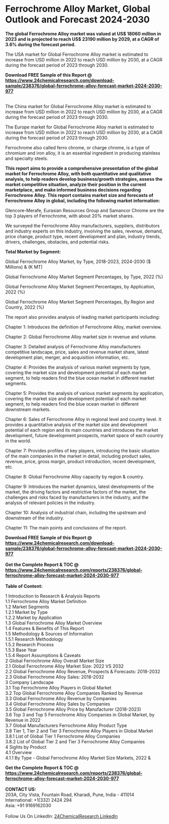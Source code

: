 <h1>Ferrochrome Alloy Market, Global Outlook and Forecast 2024-2030</h1><p><strong>The global Ferrochrome Alloy market was valued at US$ 18060 million in 2023 and is projected to reach US$ 23190 million by 2029, at a CAGR of 3.6% during the forecast period.</strong></p><p>
</p><p>The USA market for Global Ferrochrome Alloy market is estimated to increase from USD million in 2022 to reach USD million by 2030, at a CAGR during the forecast period of 2023 through 2030.</p><div><b>Download FREE Sample of this Report @ 
            <a href="https://www.24chemicalresearch.com/download-sample/238376/global-ferrochrome-alloy-forecast-market-2024-2030-977">
            https://www.24chemicalresearch.com/download-sample/238376/global-ferrochrome-alloy-forecast-market-2024-2030-977</a></b></div><br><p>
</p><p>The China market for Global Ferrochrome Alloy market is estimated to increase from USD million in 2022 to reach USD million by 2030, at a CAGR during the forecast period of 2023 through 2030.</p><p>
</p><p>The Europe market for Global Ferrochrome Alloy market is estimated to increase from USD million in 2022 to reach USD million by 2030, at a CAGR during the forecast period of 2023 through 2030.</p><p>
</p><p>Ferrochrome also called ferro chrome, or charge chrome, is a type of chromium and iron alloy, it is an essential ingredient in producing stainless and specialty steels.</p><p>
<strong>This report aims to provide a comprehensive presentation of the global market for Ferrochrome Alloy, with both quantitative and qualitative analysis, to help readers develop business/growth strategies, assess the market competitive situation, analyze their position in the current marketplace, and make informed business decisions regarding Ferrochrome Alloy. This report contains market size and forecasts of Ferrochrome Alloy in global, including the following market information:</strong></p><p>
</p><p>
</p><p>Glencore-Merafe, Eurasian Resources Group and Samancor Chrome are the top 3 players of Ferrochrome, with about 20% market shares.</p><p>
We surveyed the Ferrochrome Alloy manufacturers, suppliers, distributors and industry experts on this industry, involving the sales, revenue, demand, price change, product type, recent development and plan, industry trends, drivers, challenges, obstacles, and potential risks.</p><p>
</p><p><strong>Total Market by Segment:</strong></p><p>
Global Ferrochrome Alloy Market, by Type, 2018-2023, 2024-2030 ($ Millions) &amp; (K MT)</p><p>
Global Ferrochrome Alloy Market Segment Percentages, by Type, 2022 (%)</p><p>
</p><p>
Global Ferrochrome Alloy Market Segment Percentages, by Application, 2022 (%)</p><p>
</p><p>
Global Ferrochrome Alloy Market Segment Percentages, By Region and Country, 2022 (%)</p><p>
</p><p>
</p><p></p><p>
The report also provides analysis of leading market participants including:</p><p>
</p><p>
</p><p>
Chapter 1: Introduces the definition of Ferrochrome Alloy, market overview.</p><p>
Chapter 2: Global Ferrochrome Alloy market size in revenue and volume.</p><p>
Chapter 3: Detailed analysis of Ferrochrome Alloy manufacturers competitive landscape, price, sales and revenue market share, latest development plan, merger, and acquisition information, etc.</p><p>
Chapter 4: Provides the analysis of various market segments by type, covering the market size and development potential of each market segment, to help readers find the blue ocean market in different market segments.</p><p>
Chapter 5: Provides the analysis of various market segments by application, covering the market size and development potential of each market segment, to help readers find the blue ocean market in different downstream markets.</p><p>
Chapter 6: Sales of Ferrochrome Alloy in regional level and country level. It provides a quantitative analysis of the market size and development potential of each region and its main countries and introduces the market development, future development prospects, market space of each country in the world.</p><p>
Chapter 7: Provides profiles of key players, introducing the basic situation of the main companies in the market in detail, including product sales, revenue, price, gross margin, product introduction, recent development, etc.</p><p>
Chapter 8: Global Ferrochrome Alloy capacity by region &amp; country.</p><p>
Chapter 9: Introduces the market dynamics, latest developments of the market, the driving factors and restrictive factors of the market, the challenges and risks faced by manufacturers in the industry, and the analysis of relevant policies in the industry.</p><p>
Chapter 10: Analysis of industrial chain, including the upstream and downstream of the industry.</p><p>
Chapter 11: The main points and conclusions of the report.</p><div><b>Download FREE Sample of this Report @ 
            <a href="https://www.24chemicalresearch.com/download-sample/238376/global-ferrochrome-alloy-forecast-market-2024-2030-977">
            https://www.24chemicalresearch.com/download-sample/238376/global-ferrochrome-alloy-forecast-market-2024-2030-977</a></b></div><br><div><b>Get the Complete Report & TOC @ 
            <a href="https://www.24chemicalresearch.com/reports/238376/global-ferrochrome-alloy-forecast-market-2024-2030-977">
            https://www.24chemicalresearch.com/reports/238376/global-ferrochrome-alloy-forecast-market-2024-2030-977</a></b></div><br>
            <b>Table of Content:</b><p>1 Introduction to Research & Analysis Reports<br />
    1.1 Ferrochrome Alloy Market Definition<br />
    1.2 Market Segments<br />
        1.2.1 Market by Type<br />
        1.2.2 Market by Application<br />
    1.3 Global Ferrochrome Alloy Market Overview<br />
    1.4 Features & Benefits of This Report<br />
    1.5 Methodology & Sources of Information<br />
        1.5.1 Research Methodology<br />
        1.5.2 Research Process<br />
        1.5.3 Base Year<br />
        1.5.4 Report Assumptions & Caveats<br />
2 Global Ferrochrome Alloy Overall Market Size<br />
    2.1 Global Ferrochrome Alloy Market Size: 2022 VS 2032<br />
    2.2 Global Ferrochrome Alloy Revenue, Prospects & Forecasts: 2018-2032<br />
    2.3 Global Ferrochrome Alloy Sales: 2018-2032<br />
3 Company Landscape<br />
    3.1 Top Ferrochrome Alloy Players in Global Market<br />
    3.2 Top Global Ferrochrome Alloy Companies Ranked by Revenue<br />
    3.3 Global Ferrochrome Alloy Revenue by Companies<br />
    3.4 Global Ferrochrome Alloy Sales by Companies<br />
    3.5 Global Ferrochrome Alloy Price by Manufacturer (2018-2023)<br />
    3.6 Top 3 and Top 5 Ferrochrome Alloy Companies in Global Market, by Revenue in 2022<br />
    3.7 Global Manufacturers Ferrochrome Alloy Product Type<br />
    3.8 Tier 1, Tier 2 and Tier 3 Ferrochrome Alloy Players in Global Market<br />
        3.8.1 List of Global Tier 1 Ferrochrome Alloy Companies<br />
        3.8.2 List of Global Tier 2 and Tier 3 Ferrochrome Alloy Companies<br />
4 Sights by Product<br />
    4.1 Overview<br />
        4.1.1 By Type - Global Ferrochrome Alloy Market Size Markets, 2022 &</p><div><b>Get the Complete Report & TOC @ 
            <a href="https://www.24chemicalresearch.com/reports/238376/global-ferrochrome-alloy-forecast-market-2024-2030-977">
            https://www.24chemicalresearch.com/reports/238376/global-ferrochrome-alloy-forecast-market-2024-2030-977</a></b></div><br><b>CONTACT US:</b><br>
            203A, City Vista, Fountain Road, Kharadi, Pune, India - 411014<br>
            International: +1(332) 2424 294<br>
            Asia: +91 9169162030 <br><br>
            Follow Us On LinkedIn: <a href="https://www.linkedin.com/company/24chemicalresearch/">24ChemicalResearch LinkedIn</a>